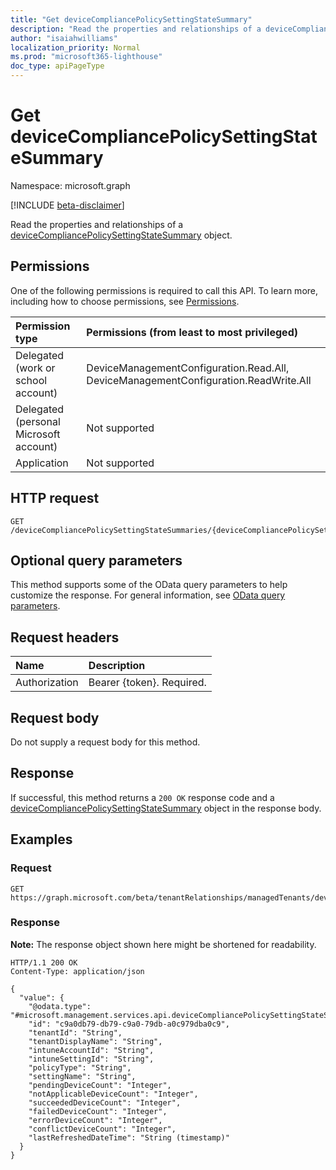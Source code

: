 ```yaml
---
title: "Get deviceCompliancePolicySettingStateSummary"
description: "Read the properties and relationships of a deviceCompliancePolicySettingStateSummary object."
author: "isaiahwilliams"
localization_priority: Normal
ms.prod: "microsoft365-lighthouse"
doc_type: apiPageType
---
```


# Get deviceCompliancePolicySettingStateSummary
Namespace: microsoft.graph

[!INCLUDE [beta-disclaimer](../../includes/beta-disclaimer.md)]

Read the properties and relationships of a [deviceCompliancePolicySettingStateSummary](../resources/devicecompliancepolicysettingstatesummary.md) object.

## Permissions
One of the following permissions is required to call this API. To learn more, including how to choose permissions, see [Permissions](/graph/permissions-reference).

|Permission type|Permissions (from least to most privileged)|
|:---|:---|
|Delegated (work or school account)|DeviceManagementConfiguration.Read.All, DeviceManagementConfiguration.ReadWrite.All|
|Delegated (personal Microsoft account)|Not supported|
|Application|Not supported|

## HTTP request

<!-- {
  "blockType": "ignored"
}
-->
``` http
GET /deviceCompliancePolicySettingStateSummaries/{deviceCompliancePolicySettingStateSummariesId}
```

## Optional query parameters
This method supports some of the OData query parameters to help customize the response. For general information, see [OData query parameters](/graph/query-parameters).

## Request headers
|Name|Description|
|:---|:---|
|Authorization|Bearer {token}. Required.|

## Request body
Do not supply a request body for this method.

## Response

If successful, this method returns a `200 OK` response code and a [deviceCompliancePolicySettingStateSummary](../resources/devicecompliancepolicysettingstatesummary.md) object in the response body.

## Examples

### Request
<!-- {
  "blockType": "request",
  "name": "get_devicecompliancepolicysettingstatesummary"
}
-->
``` http
GET https://graph.microsoft.com/beta/tenantRelationships/managedTenants/deviceCompliancePolicySettingStateSummaries/{deviceCompliancePolicySettingStateSummariesId}
```


### Response
**Note:** The response object shown here might be shortened for readability.
<!-- {
  "blockType": "response",
  "truncated": true,
  "@odata.type": "microsoft.management.services.api.deviceCompliancePolicySettingStateSummary"
}
-->
``` http
HTTP/1.1 200 OK
Content-Type: application/json

{
  "value": {
    "@odata.type": "#microsoft.management.services.api.deviceCompliancePolicySettingStateSummary",
    "id": "c9a0db79-db79-c9a0-79db-a0c979dba0c9",
    "tenantId": "String",
    "tenantDisplayName": "String",
    "intuneAccountId": "String",
    "intuneSettingId": "String",
    "policyType": "String",
    "settingName": "String",
    "pendingDeviceCount": "Integer",
    "notApplicableDeviceCount": "Integer",
    "succeededDeviceCount": "Integer",
    "failedDeviceCount": "Integer",
    "errorDeviceCount": "Integer",
    "conflictDeviceCount": "Integer",
    "lastRefreshedDateTime": "String (timestamp)"
  }
}
```
